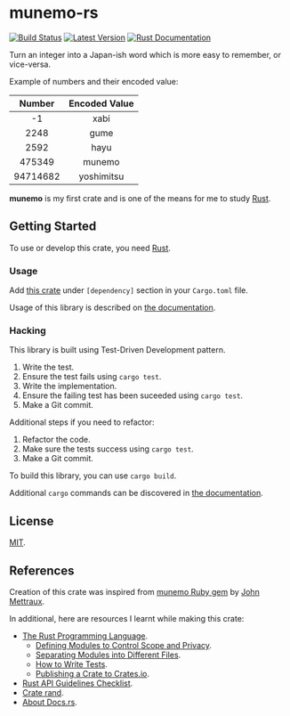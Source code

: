# munemo-rs

[![Build Status](https://travis-ci.com/nieltg/munemo-rs.svg?branch=master)](https://travis-ci.com/nieltg/munemo-rs)
[![Latest Version](https://img.shields.io/crates/v/munemo-rs.svg)](https://crates.io/crates/munemo-rs)
[![Rust Documentation](https://img.shields.io/badge/api-rustdoc-blue.svg)](https://docs.rs/munemo-rs)

Turn an integer into a Japan-ish word which is more easy to remember, or vice-versa.

Example of numbers and their encoded value:

|  Number  | Encoded Value |
|:--------:|:-------------:|
|    -1    |      xabi     |
|   2248   |      gume     |
|   2592   |      hayu     |
|  475349  |     munemo    |
| 94714682 |   yoshimitsu  |

**munemo** is my first crate and is one of the means for me to study [Rust](https://www.rust-lang.org).

## Getting Started

To use or develop this crate, you need [Rust](https://www.rust-lang.org/tools/install).

### Usage

Add [this crate](https://crates.io/crates/munemo-rs) under `[dependency]` section in your `Cargo.toml` file.

Usage of this library is described on [the documentation](https://docs.rs/munemo-rs).

### Hacking

This library is built using Test-Driven Development pattern.

1. Write the test.
2. Ensure the test fails using `cargo test`.
3. Write the implementation.
4. Ensure the failing test has been suceeded using `cargo test`.
5. Make a Git commit.

Additional steps if you need to refactor:

1. Refactor the code.
2. Make sure the tests success using `cargo test`.
3. Make a Git commit.

To build this library, you can use `cargo build`.

Additional `cargo` commands can be discovered in [the documentation](https://doc.rust-lang.org/cargo/guide).

## License

[MIT](LICENSE).

## References

Creation of this crate was inspired from [munemo Ruby gem](https://rubygems.org/gems/munemo) by [John Mettraux](https://github.com/jmettraux).

In additional, here are resources I learnt while making this crate:
- [The Rust Programming Language](https://doc.rust-lang.org/book).
  - [Defining Modules to Control Scope and Privacy](https://doc.rust-lang.org/book/ch07-02-defining-modules-to-control-scope-and-privacy.html).
  - [Separating Modules into Different Files](https://doc.rust-lang.org/book/ch07-05-separating-modules-into-different-files.html).
  - [How to Write Tests](https://doc.rust-lang.org/book/ch11-01-writing-tests.html).
  - [Publishing a Crate to Crates.io](https://doc.rust-lang.org/book/ch14-02-publishing-to-crates-io.html).
- [Rust API Guidelines Checklist](https://rust-lang.github.io/api-guidelines/checklist.html).
- [Crate rand](https://docs.rs/rand/0.7.2/rand).
- [About Docs.rs](https://docs.rs/about).
